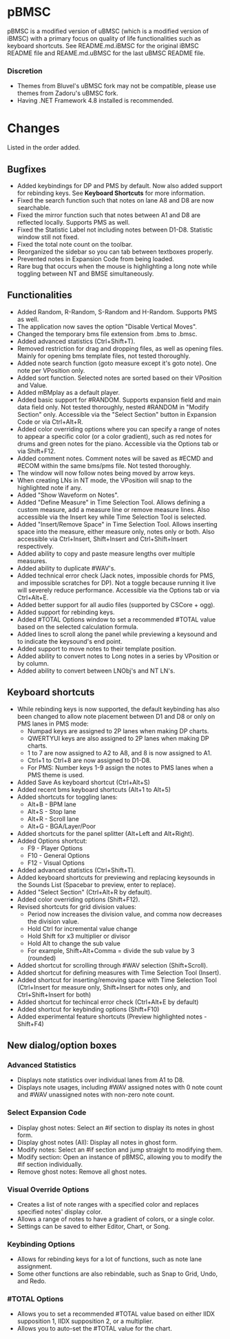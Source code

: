 pBMSC
=====
pBMSC is a modified version of uBMSC (which is a modified version of iBMSC) with a primary focus on quality of life functionalities such as keyboard shortcuts.
See README.md.iBMSC for the original iBMSC README file and REAME.md.uBMSC for the last uBMSC README file.

### Discretion
* Themes from Bluvel's uBMSC fork may not be compatible, please use themes from Zadoru's uBMSC fork.
* Having .NET Framework 4.8 installed is recommended.

# Changes
Listed in the order added.

## Bugfixes
* Added keybindings for DP and PMS by default. Now also added support for rebinding keys. See **Keyboard Shortcuts** for more information.
* Fixed the search function such that notes on lane A8 and D8 are now searchable.
* Fixed the mirror function such that notes between A1 and D8 are reflected locally. Supports PMS as well.
* Fixed the Statistic Label not including notes between D1-D8. Statistic window still not fixed.
* Fixed the total note count on the toolbar.
* Reorganized the sidebar so you can tab between textboxes properly.
* Prevented notes in Expansion Code from being loaded.
* Rare bug that occurs when the mouse is highlighting a long note while toggling between NT and BMSE simultaneously.

## Functionalities
* Added Random, R-Random, S-Random and H-Random. Supports PMS as well.
* The application now saves the option "Disable Vertical Moves".
* Changed the temporary bms file extension from .bms to .bmsc.
* Added advanced statistics (Ctrl+Shift+T).
* Removed restriction for drag and dropping files, as well as opening files. Mainly for opening bms template files, not tested thoroughly.
* Added note search function (goto measure except it's goto note). One note per VPosition only.
* Added sort function. Selected notes are sorted based on their VPosition and Value.
* Added mBMplay as a default player.
* Added basic support for #RANDOM. Supports expansion field and main data field only. Not tested thoroughly, nested #RANDOM in "Modify Section" only. Accessible via the "Select Section" button in Expansion Code or via Ctrl+Alt+R.
* Added color overriding options where you can specify a range of notes to appear a specific color (or a color gradient), such as red notes for drums and green notes for the piano. Accessible via the Options tab or via Shift+F12.
* Added comment notes. Comment notes will be saved as #ECMD and #ECOM within the same bms/pms file. Not tested thoroughly.
* The window will now follow notes being moved by arrow keys.
* When creating LNs in NT mode, the VPosition will snap to the highlighted note if any.
* Added "Show Waveform on Notes".
* Added "Define Measure" in Time Selection Tool. Allows defining a custom measure, add a measure line or remove measure lines. Also accessible via the Insert key while Time Selection Tool is selected.
* Added "Insert/Remove Space" in Time Selection Tool. Allows inserting space into the measure, either measure only, notes only or both. Also accessible via Ctrl+Insert, Shift+Insert and Ctrl+Shift+Insert respectively.
* Added ability to copy and paste measure lengths over multiple measures.
* Added ability to duplicate #WAV's.
* Added technical error check (Jack notes, impossible chords for PMS, and impossible scratches for DP). Not a toggle because running it live will severely reduce performance. Accessible via the Options tab or via Ctrl+Alt+E.
* Added better support for all audio files (supported by CSCore + ogg).
* Added support for rebinding keys.
* Added #TOTAL Options window to set a recommended #TOTAL value based on the selected calculation formula.
* Added lines to scroll along the panel while previewing a keysound and to indicate the keysound's end point.
* Added support to move notes to their template position.
* Added ability to convert notes to Long notes in a series by VPosition or by column.
* Added ability to convert between LNObj's and NT LN's.

## Keyboard shortcuts
* While rebinding keys is now supported, the default keybinding has also been changed to allow note placement between D1 and D8 or only on PMS lanes in PMS mode:
  * Numpad keys are assigned to 2P lanes when making DP charts.
  * QWERTYUI keys are also assigned to 2P lanes when making DP charts.
  * 1 to 7 are now assigned to A2 to A8, and 8 is now assigned to A1.
  * Ctrl+1 to Ctrl+8 are now assigned to D1-D8.
  * For PMS: Number keys 1-9 assign the notes to PMS lanes when a PMS theme is used.
* Added Save As keyboard shortcut (Ctrl+Alt+S)
* Added recent bms keyboard shortcuts (Alt+1 to Alt+5)
* Added shortcuts for toggling lanes:
  * Alt+B - BPM lane
  * Alt+S - Stop lane
  * Alt+R - Scroll lane
  * Alt+G - BGA/Layer/Poor
* Added shortcuts for the panel splitter (Alt+Left and Alt+Right).
* Added Options shortcut:
  * F9 - Player Options
  * F10 - General Options
  * F12 - Visual Options
* Added advanced statistics (Ctrl+Shift+T).
* Added keyboard shortcuts for previewing and replacing keysounds in the Sounds List (Spacebar to preview, enter to replace).
* Added "Select Section" (Ctrl+Alt+R by default).
* Added color overriding options (Shift+F12).
* Revised shortcuts for grid division values:
  * Period now increases the division value, and comma now decreases the division value.
  * Hold Ctrl for incremental value change
  * Hold Shift for x3 multiplier or divisor
  * Hold Alt to change the sub value
  * For example, Shift+Alt+Comma = divide the sub value by 3 (rounded)
* Added shortcut for scrolling through #WAV selection (Shift+Scroll).
* Added shortcut for defining measures with Time Selection Tool (Insert).
* Added shortcut for inserting/removing space with Time Selection Tool (Ctrl+Insert for measure only, Shift+Insert for notes only, and Ctrl+Shift+Insert for both)
* Added shortcut for techincal error check (Ctrl+Alt+E by default)
* Added shortcut for keybinding options (Shift+F10)
* Added experimental feature shortcuts (Preview highlighted notes - Shift+F4)

## New dialog/option boxes

### Advanced Statistics
* Displays note statistics over individual lanes from A1 to D8.
* Displays note usages, including #WAV assigned notes with 0 note count and #WAV unassigned notes with non-zero note count.

### Select Expansion Code
* Display ghost notes: Select an #if section to display its notes in ghost form.
* Display ghost notes (All): Display all notes in ghost form.
* Modify notes: Select an #if section and jump straight to modifying them.
* Modify section: Open an instance of pBMSC, allowing you to modify the #if section individually.
* Remove ghost notes: Remove all ghost notes.

### Visual Override Options
* Creates a list of note ranges with a specified color and replaces specified notes' display color.
* Allows a range of notes to have a gradient of colors, or a single color.
* Settings can be saved to either Editor, Chart, or Song.

### Keybinding Options
* Allows for rebinding keys for a lot of functions, such as note lane assignment.
* Some other functions are also rebindable, such as Snap to Grid, Undo, and Redo.

### #TOTAL Options
* Allows you to set a recommended #TOTAL value based on either IIDX supposition 1, IIDX supposition 2, or a multiplier.
* Allows you to auto-set the #TOTAL value for the chart.